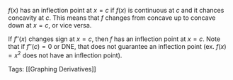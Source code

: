 $f(x)$ has an inflection point at $x = c$ if $f(x)$ is continuous at $c$ and it chances concavity at $c$. This means that $f$ changes from concave up to concave down at $x = c$, or vice versa. 

If $f''(x)$ changes sign at $x = c$, then $f$ has an inflection point at $x = c$. Note that if $f''(c) = 0$ or DNE, that does not guarantee an inflection point (ex. $f(x) = x^2$ does not have an inflection point).

Tags:
[[Graphing Derivatives]]